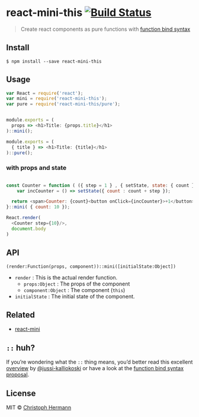 # react-mini-this [![Build Status](https://travis-ci.org/stoeffel/react-mini-this.svg?branch=master)](https://travis-ci.org/stoeffel/react-mini-this)

> Create react components as pure functions with [function bind syntax][fbs]

## Install

```
$ npm install --save react-mini-this
```


## Usage

```js
var React = require('react');
var mini = require('react-mini-this');
var pure = require('react-mini-this/pure');


module.exports = (
  props => <h1>Title: {props.title}</h1> 
)::mini();

module.exports = (
  { title } => <h1>Title: {title}</h1> 
)::pure();
```

### with props and state

```js

const Counter = function ( ({ step = 1 } , { setState, state: { count } }) { 
	var incCounter = () => setState({ count : count + step });

  return <span>Counter: {count}<button onClick={incCounter}>+1</button></span> 
}::mini( { count: 10 });

React.render(
  <Counter step={10}/>,
  document.body
)
```

## API

`(render:Function(props, component))::mini([initialState:Object])`

* `render` : This is the actual render function.
  * `props:Object` : The props of the component
  * `component:Object` : The component (`this`)
* `initialState` : The initial state of the component.

## Related

* [react-mini][rm]

## `::` huh?

If you’re wondering what the `::` thing means, you’d better read this excellent [overview](https://github.com/jussi-kalliokoski/trine/blob/5b735cbfb6b28ae94bac0446d9ecd5ce51fb149b/README.md#why) by [@jussi-kalliokoski](https://github.com/jussi-kalliokoski) or have a look at the [function bind syntax proposal][fbs].


## License

MIT © [Christoph Hermann](http://stoeffel.github.io)

[fbs]: https://github.com/zenparsing/es-function-bind
[rm]: https://github.com/stoeffel/react-mini
